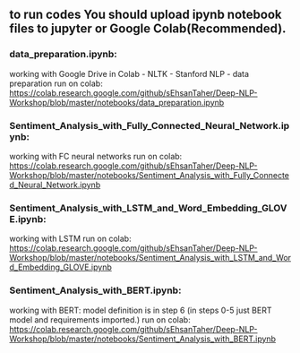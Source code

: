 ## to run codes You should upload ipynb notebook files to jupyter or Google Colab(Recommended).
### data_preparation.ipynb:
working with Google Drive in Colab - NLTK - Stanford NLP - data preparation
run on colab: https://colab.research.google.com/github/sEhsanTaher/Deep-NLP-Workshop/blob/master/notebooks/data_preparation.ipynb


### Sentiment_Analysis_with_Fully_Connected_Neural_Network.ipynb:
working with FC neural networks
run on colab: https://colab.research.google.com/github/sEhsanTaher/Deep-NLP-Workshop/blob/master/notebooks/Sentiment_Analysis_with_Fully_Connected_Neural_Network.ipynb


### Sentiment_Analysis_with_LSTM_and_Word_Embedding_GLOVE.ipynb:
working with LSTM
run on colab: https://colab.research.google.com/github/sEhsanTaher/Deep-NLP-Workshop/blob/master/notebooks/Sentiment_Analysis_with_LSTM_and_Word_Embedding_GLOVE.ipynb


### Sentiment_Analysis_with_BERT.ipynb:
working with BERT: model definition is in step 6 (in steps 0-5 just BERT model and requirements imported.)
run on colab: https://colab.research.google.com/github/sEhsanTaher/Deep-NLP-Workshop/blob/master/notebooks/Sentiment_Analysis_with_BERT.ipynb
